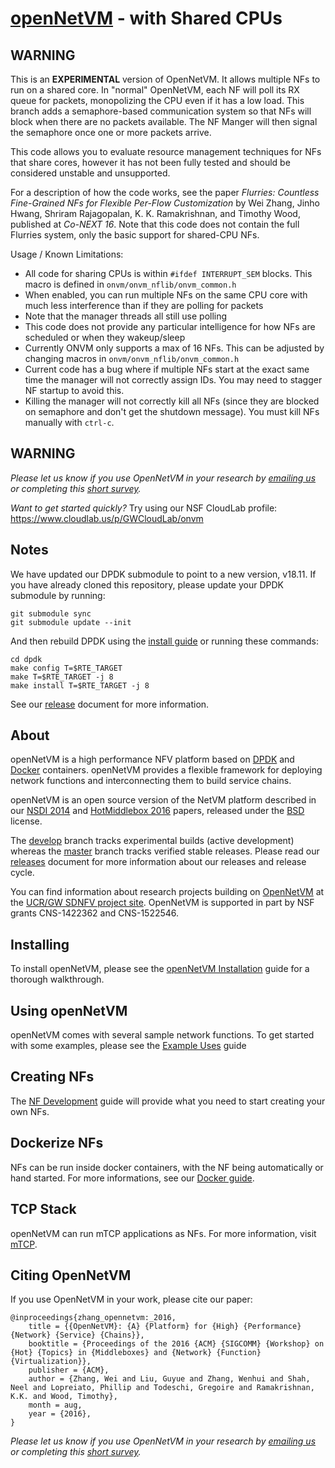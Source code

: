 [openNetVM][onvm] - with Shared CPUs
==

WARNING
--
This is an **EXPERIMENTAL** version of OpenNetVM. It allows multiple NFs to run on a shared core.  In "normal" OpenNetVM, each NF will poll its RX queue for packets, monopolizing the CPU even if it has a low load.  This branch adds a semaphore-based communication system so that NFs will block when there are no packets available.  The NF Manger will then signal the semaphore once one or more packets arrive.

This code allows you to evaluate resource management techniques for NFs that share cores, however it has not been fully tested and should be considered unstable and unsupported.

For a description of how the code works, see the paper _Flurries: Countless Fine-Grained NFs for Flexible Per-Flow Customization_ by Wei Zhang, Jinho Hwang, Shriram Rajagopalan, K. K. Ramakrishnan, and Timothy Wood, published at _Co-NEXT 16_. Note that this code does not contain the full Flurries system, only the basic support for shared-CPU NFs.

Usage / Known Limitations:
  - All code for sharing CPUs is within `#ifdef INTERRUPT_SEM` blocks. This macro is defined in `onvm/onvm_nflib/onvm_common.h`
  - When enabled, you can run multiple NFs on the same CPU core with much less interference than if they are polling for packets
  - Note that the manager threads all still use polling
  - This code does not provide any particular intelligence for how NFs are scheduled or when they wakeup/sleep
  - Currently ONVM only supports a max of 16 NFs. This can be adjusted by changing macros in `onvm/onvm_nflib/onvm_common.h`
  - Current code has a bug where if multiple NFs start at the exact same time the manager will not correctly assign IDs. You may need to stagger NF startup to avoid this.
  - Killing the manager will not correctly kill all NFs (since they are blocked on semaphore and don't get the shutdown message). You must kill NFs manually with `ctrl-c`.

WARNING
--
_Please let us know if you use OpenNetVM in your research by [emailing us](mailto:timwood@gwu.edu) or completing this [short survey](https://goo.gl/forms/oxcnGO45Kxq1Zyyi2)._

_Want to get started quickly?_ Try using our NSF CloudLab profile: https://www.cloudlab.us/p/GWCloudLab/onvm


Notes
--

We have updated our DPDK submodule to point to a new version, v18.11.  If you have already cloned this repository, please update your DPDK submodule by running:

```
git submodule sync
git submodule update --init
```

And then rebuild DPDK using the [install guide][install] or running these commands:

```
cd dpdk
make config T=$RTE_TARGET
make T=$RTE_TARGET -j 8
make install T=$RTE_TARGET -j 8
```

See our [release](docs/Releases.md) document for more information.

About
--
openNetVM is a high performance NFV platform based on [DPDK][dpdk] and [Docker][docker] containers.  openNetVM provides a flexible framework for deploying network functions and interconnecting them to build service chains.

openNetVM is an open source version of the NetVM platform described in our [NSDI 2014][nsdi14] and [HotMiddlebox 2016][hotmiddlebox16] papers, released under the [BSD][license] license.  

The [develop][dev] branch tracks experimental builds (active development) whereas the [master][mast] branch tracks verified stable releases.  Please read our [releases][rels] document for more information about our releases and release cycle.

You can find information about research projects building on [OpenNetVM][onvm] at the [UCR/GW SDNFV project site][sdnfv]. OpenNetVM is supported in part by NSF grants CNS-1422362 and CNS-1522546. 

Installing
--
To install openNetVM, please see the [openNetVM Installation][install] guide for a thorough walkthrough.

Using openNetVM
--
openNetVM comes with several sample network functions.  To get started with some examples, please see the [Example Uses][examples] guide

Creating NFs
--
The [NF Development][nfs] guide will provide what you need to start creating your own NFs.

Dockerize NFs
--
NFs can be run inside docker containers, with the NF being automatically or hand started. For more informations, see our [Docker guide][docker-nf].

TCP Stack
--
openNetVM can run mTCP applications as NFs. For more information, visit [mTCP][mtcp].

Citing OpenNetVM
--
If you use OpenNetVM in your work, please cite our paper:
```
@inproceedings{zhang_opennetvm:_2016,
	title = {{OpenNetVM}: {A} {Platform} for {High} {Performance} {Network} {Service} {Chains}},
	booktitle = {Proceedings of the 2016 {ACM} {SIGCOMM} {Workshop} on {Hot} {Topics} in {Middleboxes} and {Network} {Function} {Virtualization}},
	publisher = {ACM},
	author = {Zhang, Wei and Liu, Guyue and Zhang, Wenhui and Shah, Neel and Lopreiato, Phillip and Todeschi, Gregoire and Ramakrishnan, K.K. and Wood, Timothy},
	month = aug,
	year = {2016},
}
```

_Please let us know if you use OpenNetVM in your research by [emailing us](mailto:timwood@gwu.edu) or completing this [short survey](https://goo.gl/forms/oxcnGO45Kxq1Zyyi2)._





[onvm]: http://sdnfv.github.io/onvm/
[sdnfv]: http://sdnfv.github.io/
[license]: LICENSE
[dpdk]: http://dpdk.org
[docker]: https://www.docker.com/
[nsdi14]: http://faculty.cs.gwu.edu/timwood/papers/14-NSDI-netvm.pdf
[hotmiddlebox16]: http://faculty.cs.gwu.edu/timwood/papers/16-HotMiddlebox-onvm.pdf
[install]: docs/Install.md
[examples]: docs/Examples.md
[nfs]: docs/NF_Dev.md
[docker-nf]: docs/Docker.md
[dev]: https://github.com/sdnfv/openNetVM/tree/develop
[mast]: https://github.com/sdnfv/openNetVM/tree/master
[rels]: docs/Releases.md
[mtcp]: https://github.com/eunyoung14/mtcp
